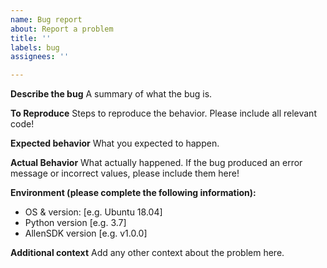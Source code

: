 ```yaml
---
name: Bug report
about: Report a problem
title: ''
labels: bug
assignees: ''

---
```


**Describe the bug**
A summary of what the bug is. 

**To Reproduce**
Steps to reproduce the behavior. Please include all relevant code!

**Expected behavior**
What you expected to happen.

**Actual Behavior**
What actually happened. If the bug produced an error message or incorrect values, please include them here!

**Environment (please complete the following information):**
 - OS & version: [e.g. Ubuntu 18.04]
 - Python version [e.g. 3.7]
 - AllenSDK version [e.g. v1.0.0]

**Additional context**
Add any other context about the problem here.
